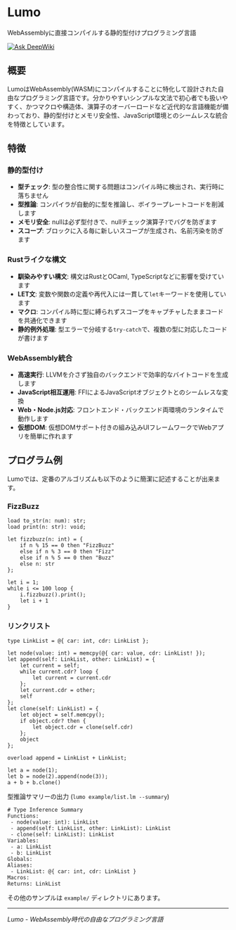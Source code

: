 # Lumo
WebAssemblyに直接コンパイルする静的型付けプログラミング言語

[![Ask DeepWiki](https://deepwiki.com/badge.svg)](https://deepwiki.com/archy-none/lumo)

## 概要

LumoはWebAssembly(WASM)にコンパイルすることに特化して設計された自由なプログラミング言語です。分かりやすいシンプルな文法で初心者でも扱いやすく、かつマクロや構造体、演算子のオーバーロードなど近代的な言語機能が備わっており、静的型付けとメモリ安全性、JavaScript環境とのシームレスな統合を特徴としています。
## 特徴

### 静的型付け
- **型チェック**: 型の整合性に関する問題はコンパイル時に検出され、実行時に落ちません
- **型推論**: コンパイラが自動的に型を推論し、ボイラープレートコードを削減します
- **メモリ安全**: nullは必ず型付きで、nullチェック演算子`?`でバグを防ぎます
- **スコープ**: ブロックに入る毎に新しいスコープが生成され、名前汚染を防ぎます

### Rustライクな構文
- **馴染みやすい構文**: 構文はRustとOCaml, TypeScriptなどに影響を受けています
- **LET文**: 変数や関数の定義や再代入には一貫して`let`キーワードを使用しています
- **マクロ**: コンパイル時に型に縛られずスコープをキャプチャしたままコードを共通化できます
- **静的例外処理**: 型エラーで分岐する`try-catch`で、複数の型に対応したコードが書けます

### WebAssembly統合
- **高速実行**: LLVMを介さず独自のバックエンドで効率的なバイトコードを生成します
- **JavaScript相互運用**: FFIによるJavaScriptオブジェクトとのシームレスな変換
- **Web・Node.js対応**: フロントエンド・バックエンド両環境のランタイムで動作します
- **仮想DOM**: 仮想DOMサポート付きの組み込みUIフレームワークでWebアプリを簡単に作れます

## プログラム例

Lumoでは、定番のアルゴリズムも以下のように簡潔に記述することが出来ます。

### FizzBuzz
```lumo
load to_str(n: num): str;
load print(n: str): void;

let fizzbuzz(n: int) = {
    if n % 15 == 0 then "FizzBuzz"
    else if n % 3 == 0 then "Fizz"
    else if n % 5 == 0 then "Buzz"
    else n: str
};

let i = 1;
while i <= 100 loop {
    i.fizzbuzz().print();
    let i + 1
}
```

### リンクリスト
```lumo
type LinkList = @{ car: int, cdr: LinkList };

let node(value: int) = memcpy(@{ car: value, cdr: LinkList! });
let append(self: LinkList, other: LinkList) = {
    let current = self;
    while current.cdr? loop {
        let current = current.cdr
    };
    let current.cdr = other;
    self
};
let clone(self: LinkList) = {
    let object = self.memcpy();
    if object.cdr? then {
        let object.cdr = clone(self.cdr)
    };
    object
};

overload append = LinkList + LinkList;

let a = node(1);
let b = node(2).append(node(3));
a + b + b.clone()
```

型推論サマリーの出力 (`lumo example/list.lm --summary`)
```
# Type Inference Summary
Functions:
 - node(value: int): LinkList
 - append(self: LinkList, other: LinkList): LinkList
 - clone(self: LinkList): LinkList
Variables:
 - a: LinkList
 - b: LinkList
Globals:
Aliases:
 - LinkList: @{ car: int, cdr: LinkList }
Macros:
Returns: LinkList
```

その他のサンプルは `example/` ディレクトリにあります。

---

*Lumo - WebAssembly時代の自由なプログラミング言語*
